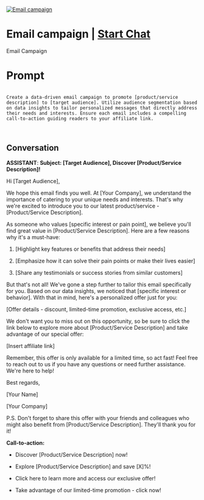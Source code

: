 
[![Email campaign](https://flow-prompt-covers.s3.us-west-1.amazonaws.com/icon/vintage/vint_10.png)](https://gptcall.net/chat.html?data=%7B%22contact%22%3A%7B%22id%22%3A%22WlsHmsERbUklYCvOmSLPQ%22%2C%22flow%22%3Atrue%7D%7D)
# Email campaign | [Start Chat](https://gptcall.net/chat.html?data=%7B%22contact%22%3A%7B%22id%22%3A%22WlsHmsERbUklYCvOmSLPQ%22%2C%22flow%22%3Atrue%7D%7D)
Email Campaign

# Prompt

```

Create a data-driven email campaign to promote [product/service description] to [target audience]. Utilize audience segmentation based on data insights to tailor personalized messages that directly address their needs and interests. Ensure each email includes a compelling call-to-action guiding readers to your affiliate link.



```

## Conversation

**ASSISTANT**: **Subject: [Target Audience], Discover [Product/Service Description]!**



Hi [Target Audience],



We hope this email finds you well. At [Your Company], we understand the importance of catering to your unique needs and interests. That's why we're excited to introduce you to our latest product/service - [Product/Service Description].



As someone who values [specific interest or pain point], we believe you'll find great value in [Product/Service Description]. Here are a few reasons why it's a must-have:



1. [Highlight key features or benefits that address their needs]

2. [Emphasize how it can solve their pain points or make their lives easier]

3. [Share any testimonials or success stories from similar customers]



But that's not all! We've gone a step further to tailor this email specifically for you. Based on our data insights, we noticed that [specific interest or behavior]. With that in mind, here's a personalized offer just for you:



[Offer details - discount, limited-time promotion, exclusive access, etc.]



We don't want you to miss out on this opportunity, so be sure to click the link below to explore more about [Product/Service Description] and take advantage of our special offer:



[Insert affiliate link]



Remember, this offer is only available for a limited time, so act fast! Feel free to reach out to us if you have any questions or need further assistance. We're here to help!



Best regards,



[Your Name]

[Your Company]



P.S. Don't forget to share this offer with your friends and colleagues who might also benefit from [Product/Service Description]. They'll thank you for it!



**Call-to-action:**



- Discover [Product/Service Description] now!

- Explore [Product/Service Description] and save [X]%!

- Click here to learn more and access our exclusive offer!

- Take advantage of our limited-time promotion - click now!



